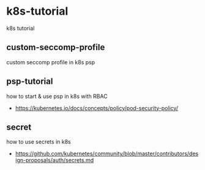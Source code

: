 # k8s-tutorial
k8s tutorial

## custom-seccomp-profile
custom seccomp profile in k8s psp

## psp-tutorial
how to start & use psp in k8s with RBAC
- https://kubernetes.io/docs/concepts/policy/pod-security-policy/

## secret
how to use secrets in k8s
- https://github.com/kubernetes/community/blob/master/contributors/design-proposals/auth/secrets.md

